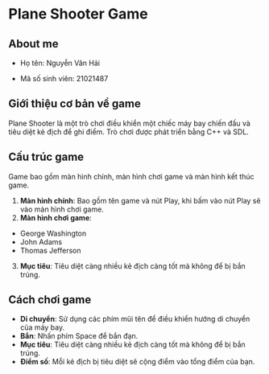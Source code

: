 # Plane Shooter Game

## About me
- Họ tên: Nguyễn Văn Hải
* Mã số sinh viên: 21021487

## Giới thiệu cơ bản về game
Plane Shooter là một trò chơi điều khiển một chiếc máy bay chiến đấu và tiêu diệt kẻ địch để ghi điểm. Trò chơi được phát triển bằng C++ và SDL.

## Cấu trúc game
Game bao gồm màn hình chính, màn hình chơi game và màn hình kết thúc game.
1. **Màn hình chính**: Bao gồm tên game và nút Play, khi bấm vào nút Play sẽ vào màn hình chơi game.
2. **Màn hình chơi game**:
  - George Washington
  - John Adams
  - Thomas Jefferson
3. **Mục tiêu**: Tiêu diệt càng nhiều kẻ địch càng tốt mà không để bị bắn trúng.

## Cách chơi game
- **Di chuyển**: Sử dụng các phím mũi tên để điều khiển hướng di chuyển của máy bay.
- **Bắn**: Nhấn phím Space để bắn đạn.
- **Mục tiêu**: Tiêu diệt càng nhiều kẻ địch càng tốt mà không để bị bắn trúng.
- **Điểm số**: Mỗi kẻ địch bị tiêu diệt sẽ cộng điểm vào tổng điểm của bạn.

